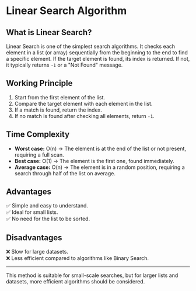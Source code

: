 # Linear Search Algorithm

## What is Linear Search?

Linear Search is one of the simplest search algorithms. It checks each element in a list (or array) sequentially from the beginning to the end to find a specific element. If the target element is found, its index is returned. If not, it typically returns `-1` or a "Not Found" message.

## Working Principle

1. Start from the first element of the list.
2. Compare the target element with each element in the list.
3. If a match is found, return the index.
4. If no match is found after checking all elements, return `-1`.

## Time Complexity

- **Worst case:** O(n) → The element is at the end of the list or not present, requiring a full scan.
- **Best case:** O(1) → The element is the first one, found immediately.
- **Average case:** O(n) → The element is in a random position, requiring a search through half of the list on average.

## Advantages

✅ Simple and easy to understand.  
✅ Ideal for small lists.  
✅ No need for the list to be sorted.  

## Disadvantages

❌ Slow for large datasets.  
❌ Less efficient compared to algorithms like Binary Search.  

---
This method is suitable for small-scale searches, but for larger lists and datasets, more efficient algorithms should be considered.
